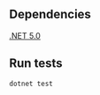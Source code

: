 ## Dependencies
[.NET 5.0](https://docs.microsoft.com/ro-ro/dotnet/core/install/linux)

## Run tests
```
dotnet test
```
